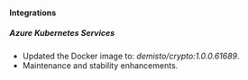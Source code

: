 
#### Integrations

##### Azure Kubernetes Services
- Updated the Docker image to: *demisto/crypto:1.0.0.61689*.
- Maintenance and stability enhancements.
